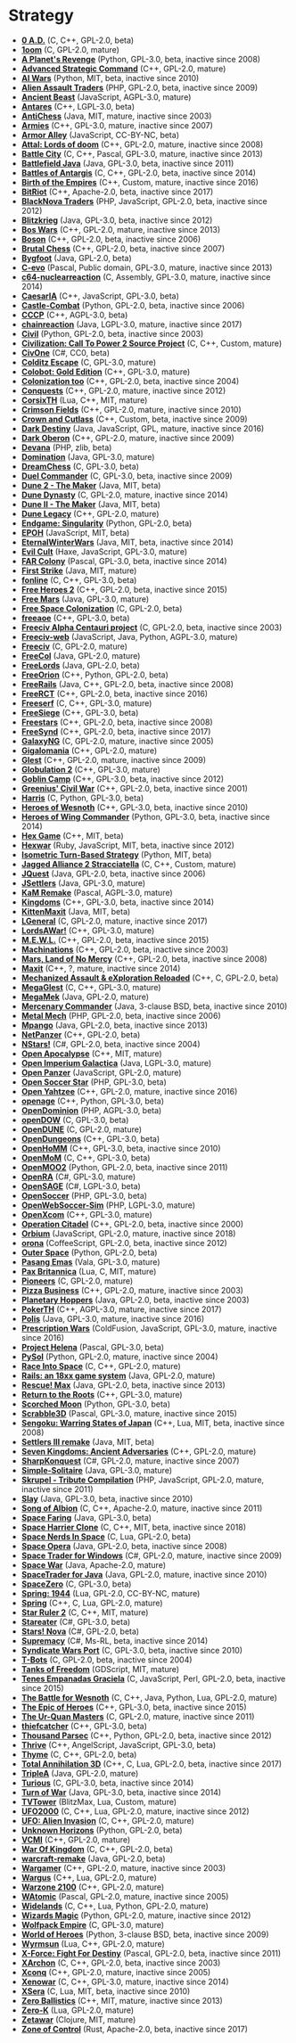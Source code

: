 [comment]: # (autogenerated content, do not edit)
# Strategy

- **[0 A.D.](0_ad.md)** (C, C++, GPL-2.0, beta)
- **[1oom](1oom.md)** (C, GPL-2.0, mature)
- **[A Planet's Revenge](a_planets_revenge.md)** (Python, GPL-3.0, beta, inactive since 2008)
- **[Advanced Strategic Command](advanced_strategic_command.md)** (C++, GPL-2.0, mature)
- **[AI Wars](ai_wars.md)** (Python, MIT, beta, inactive since 2010)
- **[Alien Assault Traders](alien_assault_traders.md)** (PHP, GPL-2.0, beta, inactive since 2009)
- **[Ancient Beast](ancient_beast.md)** (JavaScript, AGPL-3.0, mature)
- **[Antares](antares.md)** (C++, LGPL-3.0, beta)
- **[AntiChess](antichess.md)** (Java, MIT, mature, inactive since 2003)
- **[Armies](armies.md)** (C++, GPL-3.0, mature, inactive since 2007)
- **[Armor Alley](armor_alley.md)** (JavaScript, CC-BY-NC, beta)
- **[Attal: Lords of doom](attal_lords_of_doom.md)** (C++, GPL-2.0, mature, inactive since 2008)
- **[Battle City](battle_city.md)** (C, C++, Pascal, GPL-3.0, mature, inactive since 2013)
- **[Battlefield Java](battlefield_java.md)** (Java, GPL-3.0, beta, inactive since 2011)
- **[Battles of Antargis](battles_of_antargis.md)** (C, C++, GPL-2.0, beta, inactive since 2014)
- **[Birth of the Empires](birth_of_the_empires.md)** (C++, Custom, mature, inactive since 2016)
- **[BitRiot](bitriot.md)** (C++, Apache-2.0, beta, inactive since 2017)
- **[BlackNova Traders](blacknova_traders.md)** (PHP, JavaScript, GPL-2.0, beta, inactive since 2012)
- **[Blitzkrieg](blitzkrieg.md)** (Java, GPL-3.0, beta, inactive since 2012)
- **[Bos Wars](bos_wars.md)** (C++, GPL-2.0, mature, inactive since 2013)
- **[Boson](boson.md)** (C++, GPL-2.0, beta, inactive since 2006)
- **[Brutal Chess](brutal_chess.md)** (C++, GPL-2.0, beta, inactive since 2007)
- **[Bygfoot](bygfoot.md)** (Java, GPL-2.0, beta)
- **[C-evo](c-evo.md)** (Pascal, Public domain, GPL-3.0, mature, inactive since 2013)
- **[c64-nuclearreaction](c64-nuclearreaction.md)** (C, Assembly, GPL-3.0, mature, inactive since 2014)
- **[CaesarIA](caesaria.md)** (C++, JavaScript, GPL-3.0, beta)
- **[Castle-Combat](castle-combat.md)** (Python, GPL-2.0, beta, inactive since 2006)
- **[CCCP](cccp.md)** (C++, AGPL-3.0, beta)
- **[chainreaction](chainreaction.md)** (Java, LGPL-3.0, mature, inactive since 2017)
- **[Civil](civil.md)** (Python, GPL-2.0, beta, inactive since 2003)
- **[Civilization: Call To Power 2 Source Project](civilization_call_to_power_2_source_project.md)** (C, C++, Custom, mature)
- **[CivOne](civone.md)** (C#, CC0, beta)
- **[Colditz Escape](colditz_escape.md)** (C, GPL-3.0, mature)
- **[Colobot: Gold Edition](colobot_gold_edition.md)** (C++, GPL-3.0, mature)
- **[Colonization too](colonization_too.md)** (C++, GPL-2.0, beta, inactive since 2004)
- **[Conquests](conquests.md)** (C++, GPL-2.0, mature, inactive since 2012)
- **[CorsixTH](corsixth.md)** (Lua, C++, MIT, mature)
- **[Crimson Fields](crimson_fields.md)** (C++, GPL-2.0, mature, inactive since 2010)
- **[Crown and Cutlass](crown_and_cutlass.md)** (C++, Custom, beta, inactive since 2009)
- **[Dark Destiny](dark_destiny.md)** (Java, JavaScript, GPL, mature, inactive since 2016)
- **[Dark Oberon](dark_oberon.md)** (C++, GPL-2.0, mature, inactive since 2009)
- **[Devana](devana.md)** (PHP, zlib, beta)
- **[Domination](domination.md)** (Java, GPL-3.0, mature)
- **[DreamChess](dreamchess.md)** (C, GPL-3.0, beta)
- **[Duel Commander](duel_commander.md)** (C, GPL-3.0, beta, inactive since 2009)
- **[Dune 2 - The Maker](dune_2-the_maker.md)** (Java, MIT, beta)
- **[Dune Dynasty](dune_dynasty.md)** (C, GPL-2.0, mature, inactive since 2014)
- **[Dune II - The Maker](dune_ii-the_maker.md)** (Java, MIT, beta)
- **[Dune Legacy](dune_legacy.md)** (C++, GPL-2.0, mature)
- **[Endgame: Singularity](endgame_singularity.md)** (Python, GPL-2.0, beta)
- **[EPOH](epoh.md)** (JavaScript, MIT, beta)
- **[EternalWinterWars](eternalwinterwars.md)** (Java, MIT, beta, inactive since 2014)
- **[Evil Cult](evil_cult.md)** (Haxe, JavaScript, GPL-3.0, mature)
- **[FAR Colony](far_colony.md)** (Pascal, GPL-3.0, beta, inactive since 2014)
- **[First Strike](first_strike.md)** (Java, MIT, mature)
- **[fonline](fonline.md)** (C, C++, GPL-3.0, beta)
- **[Free Heroes 2](free_heroes_2.md)** (C++, GPL-2.0, beta, inactive since 2015)
- **[Free Mars](free_mars.md)** (Java, GPL-3.0, mature)
- **[Free Space Colonization](free_space_colonization.md)** (C, GPL-2.0, beta)
- **[freeaoe](freeaoe.md)** (C++, GPL-3.0, beta)
- **[Freeciv Alpha Centauri project](freeciv_alpha_centauri_project.md)** (C, GPL-2.0, beta, inactive since 2003)
- **[Freeciv-web](freeciv-web.md)** (JavaScript, Java, Python, AGPL-3.0, mature)
- **[Freeciv](freeciv.md)** (C, GPL-2.0, mature)
- **[FreeCol](freecol.md)** (Java, GPL-2.0, mature)
- **[FreeLords](freelords.md)** (Java, GPL-2.0, beta)
- **[FreeOrion](freeorion.md)** (C++, Python, GPL-2.0, beta)
- **[FreeRails](freerails.md)** (Java, C++, GPL-2.0, beta, inactive since 2008)
- **[FreeRCT](freerct.md)** (C++, GPL-2.0, beta, inactive since 2016)
- **[Freeserf](freeserf.md)** (C, C++, GPL-3.0, mature)
- **[FreeSiege](freesiege.md)** (C++, GPL-3.0, beta)
- **[Freestars](freestars.md)** (C++, GPL-2.0, beta, inactive since 2008)
- **[FreeSynd](freesynd.md)** (C++, GPL-2.0, beta, inactive since 2017)
- **[GalaxyNG](galaxyng.md)** (C, GPL-2.0, mature, inactive since 2005)
- **[Gigalomania](gigalomania.md)** (C++, GPL-2.0, mature)
- **[Glest](glest.md)** (C++, GPL-2.0, mature, inactive since 2009)
- **[Globulation 2](globulation_2.md)** (C++, GPL-3.0, mature)
- **[Goblin Camp](goblin_camp.md)** (C++, GPL-3.0, beta, inactive since 2012)
- **[Greenius' Civil War](greenius_civil_war.md)** (C++, GPL-2.0, beta, inactive since 2001)
- **[Harris](harris.md)** (C, Python, GPL-3.0, beta)
- **[Heroes of Wesnoth](heroes_of_wesnoth.md)** (C++, GPL-3.0, beta, inactive since 2010)
- **[Heroes of Wing Commander](heroes_of_wing_commander.md)** (Python, GPL-3.0, beta, inactive since 2014)
- **[Hex Game](hex_game.md)** (C++, MIT, beta)
- **[Hexwar](hexwar.md)** (Ruby, JavaScript, MIT, beta, inactive since 2012)
- **[Isometric Turn-Based Strategy](isometric_turn-based_strategy.md)** (Python, MIT, beta)
- **[Jagged Alliance 2 Stracciatella](jagged_alliance_2_stracciatella.md)** (C, C++, Custom, mature)
- **[JQuest](jquest.md)** (Java, GPL-2.0, beta, inactive since 2006)
- **[JSettlers](jsettlers.md)** (Java, GPL-3.0, mature)
- **[KaM Remake](kam_remake.md)** (Pascal, AGPL-3.0, mature)
- **[Kingdoms](kingdoms.md)** (C++, GPL-3.0, beta, inactive since 2014)
- **[KittenMaxit](kittenmaxit.md)** (Java, MIT, beta)
- **[LGeneral](lgeneral.md)** (C, GPL-2.0, mature, inactive since 2017)
- **[LordsAWar!](lordsawar.md)** (C++, GPL-3.0, mature)
- **[M.E.W.L.](mewl.md)** (C++, GPL-2.0, beta, inactive since 2015)
- **[Machinations](machinations.md)** (C++, GPL-2.0, beta, inactive since 2003)
- **[Mars, Land of No Mercy](mars_land_of_no_mercy.md)** (C++, GPL-2.0, beta, inactive since 2008)
- **[Maxit](maxit.md)** (C++, ?, mature, inactive since 2014)
- **[Mechanized Assault & eXploration Reloaded](mechanized_assault_exploration_reloaded.md)** (C++, C, GPL-2.0, beta)
- **[MegaGlest](megaglest.md)** (C, C++, GPL-3.0, mature)
- **[MegaMek](megamek.md)** (Java, GPL-2.0, mature)
- **[Mercenary Commander](mercenary_commander.md)** (Java, 3-clause BSD, beta, inactive since 2010)
- **[Metal Mech](metal_mech.md)** (PHP, GPL-2.0, beta, inactive since 2006)
- **[Mpango](mpango.md)** (Java, GPL-2.0, beta, inactive since 2013)
- **[NetPanzer](netpanzer.md)** (C++, GPL-2.0, beta)
- **[NStars!](nstars.md)** (C#, GPL-2.0, beta, inactive since 2004)
- **[Open Apocalypse](open_apocalypse.md)** (C++, MIT, mature)
- **[Open Imperium Galactica](open_imperium_galactica.md)** (Java, LGPL-3.0, mature)
- **[Open Panzer](open_panzer.md)** (JavaScript, GPL-2.0, mature)
- **[Open Soccer Star](open_soccer_star.md)** (PHP, GPL-3.0, beta)
- **[Open Yahtzee](open_yahtzee.md)** (C++, GPL-2.0, mature, inactive since 2016)
- **[openage](openage.md)** (C++, Python, GPL-3.0, beta)
- **[OpenDominion](opendominion.md)** (PHP, AGPL-3.0, beta)
- **[openDOW](opendow.md)** (C, GPL-3.0, beta)
- **[OpenDUNE](opendune.md)** (C, GPL-2.0, mature)
- **[OpenDungeons](opendungeons.md)** (C++, GPL-3.0, beta)
- **[OpenHoMM](openhomm.md)** (C++, GPL-3.0, beta, inactive since 2010)
- **[OpenMoM](openmom.md)** (C, C++, GPL-3.0, beta)
- **[OpenMOO2](openmoo2.md)** (Python, GPL-2.0, beta, inactive since 2011)
- **[OpenRA](openra.md)** (C#, GPL-3.0, mature)
- **[OpenSAGE](opensage.md)** (C#, LGPL-3.0, beta)
- **[OpenSoccer](opensoccer.md)** (PHP, GPL-3.0, beta)
- **[OpenWebSoccer-Sim](openwebsoccer-sim.md)** (PHP, LGPL-3.0, mature)
- **[OpenXcom](openxcom.md)** (C++, GPL-3.0, mature)
- **[Operation Citadel](operation_citadel.md)** (C++, GPL-2.0, beta, inactive since 2000)
- **[Orbium](orbium.md)** (JavaScript, GPL-2.0, mature, inactive since 2018)
- **[orona](orona.md)** (CoffeeScript, GPL-2.0, beta, inactive since 2012)
- **[Outer Space](outer_space.md)** (Python, GPL-2.0, beta)
- **[Pasang Emas](pasang_emas.md)** (Vala, GPL-3.0, mature)
- **[Pax Britannica](pax_britannica.md)** (Lua, C, MIT, mature)
- **[Pioneers](pioneers.md)** (C, GPL-2.0, mature)
- **[Pizza Business](pizza_business.md)** (C++, GPL-2.0, mature, inactive since 2003)
- **[Planetary Hoppers](planetary_hoppers.md)** (Java, GPL-2.0, beta, inactive since 2003)
- **[PokerTH](pokerth.md)** (C++, AGPL-3.0, mature, inactive since 2017)
- **[Polis](polis.md)** (Java, GPL-3.0, mature, inactive since 2016)
- **[Prescription Wars](prescription_wars.md)** (ColdFusion, JavaScript, GPL-3.0, mature, inactive since 2016)
- **[Project Helena](project_helena.md)** (Pascal, GPL-3.0, beta)
- **[PySol](pysol.md)** (Python, GPL-2.0, mature, inactive since 2004)
- **[Race Into Space](race_into_space.md)** (C, C++, GPL-2.0, mature)
- **[Rails: an 18xx game system](rails_an_18xx_game_system.md)** (Java, GPL-2.0, mature)
- **[Rescue! Max](rescue_max.md)** (Java, GPL-2.0, beta, inactive since 2013)
- **[Return to the Roots](return_to_the_roots.md)** (C++, GPL-3.0, mature)
- **[Scorched Moon](scorched_moon.md)** (Python, GPL-3.0, beta)
- **[Scrabble3D](scrabble3d.md)** (Pascal, GPL-3.0, mature, inactive since 2015)
- **[Sengoku: Warring States of Japan](sengoku_warring_states_of_japan.md)** (C++, Lua, MIT, beta, inactive since 2008)
- **[Settlers III remake](settlers_iii_remake.md)** (Java, MIT, beta)
- **[Seven Kingdoms: Ancient Adversaries](seven_kingdoms_ancient_adversaries.md)** (C++, GPL-2.0, mature)
- **[SharpKonquest](sharpkonquest.md)** (C#, GPL-2.0, mature, inactive since 2007)
- **[Simple-Solitaire](simple-solitaire.md)** (Java, GPL-3.0, mature)
- **[Skrupel - Tribute Compilation](skrupel-tribute_compilation.md)** (PHP, JavaScript, GPL-2.0, mature, inactive since 2011)
- **[Slay](slay.md)** (Java, GPL-3.0, beta, inactive since 2010)
- **[Song of Albion](song_of_albion.md)** (C, C++, Apache-2.0, mature, inactive since 2011)
- **[Space Faring](space_faring.md)** (Java, GPL-3.0, beta)
- **[Space Harrier Clone](space_harrier_clone.md)** (C, C++, MIT, beta, inactive since 2018)
- **[Space Nerds In Space](space_nerds_in_space.md)** (C, Lua, GPL-2.0, beta)
- **[Space Opera](space_opera.md)** (Java, GPL-2.0, beta, inactive since 2008)
- **[Space Trader for Windows](space_trader_for_windows.md)** (C#, GPL-2.0, mature, inactive since 2009)
- **[Space War](space_war.md)** (Java, Apache-2.0, mature)
- **[SpaceTrader for Java](spacetrader_for_java.md)** (Java, GPL-2.0, mature, inactive since 2010)
- **[SpaceZero](spacezero.md)** (C, GPL-3.0, beta)
- **[Spring: 1944](spring_1944.md)** (Lua, GPL-2.0, CC-BY-NC, mature)
- **[Spring](spring.md)** (C++, C, Lua, GPL-2.0, mature)
- **[Star Ruler 2](star_ruler_2.md)** (C, C++, MIT, mature)
- **[Stareater](stareater.md)** (C#, GPL-3.0, beta)
- **[Stars! Nova](stars_nova.md)** (C#, GPL-2.0, beta)
- **[Supremacy](supremacy.md)** (C#, Ms-RL, beta, inactive since 2014)
- **[Syndicate Wars Port](syndicate_wars_port.md)** (C, GPL-3.0, beta, inactive since 2010)
- **[T-Bots](t-bots.md)** (C, GPL-2.0, beta, inactive since 2004)
- **[Tanks of Freedom](tanks_of_freedom.md)** (GDScript, MIT, mature)
- **[Tenes Empanadas Graciela](tenes_empanadas_graciela.md)** (C, JavaScript, Perl, GPL-2.0, beta, inactive since 2015)
- **[The Battle for Wesnoth](the_battle_for_wesnoth.md)** (C, C++, Java, Python, Lua, GPL-2.0, mature)
- **[The Epic of Heroes](the_epic_of_heroes.md)** (C++, GPL-3.0, beta, inactive since 2015)
- **[The Ur-Quan Masters](the_ur-quan_masters.md)** (C, GPL-2.0, mature, inactive since 2011)
- **[thiefcatcher](thiefcatcher.md)** (C++, GPL-3.0, beta)
- **[Thousand Parsec](thousand_parsec.md)** (C++, Python, GPL-2.0, beta, inactive since 2012)
- **[Thrive](thrive.md)** (C++, AngelScript, JavaScript, GPL-3.0, beta)
- **[Thyme](thyme.md)** (C, C++, GPL-2.0, beta)
- **[Total Annihilation 3D](total_annihilation_3d.md)** (C++, C, Lua, GPL-2.0, beta, inactive since 2017)
- **[TripleA](triplea.md)** (Java, GPL-2.0, mature)
- **[Turious](turious.md)** (C, GPL-3.0, beta, inactive since 2014)
- **[Turn of War](turn_of_war.md)** (Java, GPL-3.0, beta, inactive since 2014)
- **[TVTower](tvtower.md)** (BlitzMax, Lua, Custom, mature)
- **[UFO2000](ufo2000.md)** (C, C++, Lua, GPL-2.0, mature, inactive since 2012)
- **[UFO: Alien Invasion](ufo_alien_invasion.md)** (C, C++, GPL-2.0, mature)
- **[Unknown Horizons](unknown_horizons.md)** (Python, GPL-2.0, beta)
- **[VCMI](vcmi.md)** (C++, GPL-2.0, mature)
- **[War Of Kingdom](war_of_kingdom.md)** (C, C++, GPL-2.0, beta)
- **[warcraft-remake](warcraft-remake.md)** (Java, GPL-2.0, beta)
- **[Wargamer](wargamer.md)** (C++, GPL-2.0, mature, inactive since 2003)
- **[Wargus](wargus.md)** (C++, Lua, GPL-2.0, mature)
- **[Warzone 2100](warzone_2100.md)** (C++, GPL-2.0, mature)
- **[WAtomic](watomic.md)** (Pascal, GPL-2.0, mature, inactive since 2005)
- **[Widelands](widelands.md)** (C, C++, Lua, Python, GPL-2.0, mature)
- **[Wizards Magic](wizards_magic.md)** (Python, GPL-2.0, mature, inactive since 2012)
- **[Wolfpack Empire](wolfpack_empire.md)** (C, GPL-3.0, mature)
- **[World of Heroes](world_of_heroes.md)** (Python, 3-clause BSD, beta, inactive since 2009)
- **[Wyrmsun](wyrmsun.md)** (Lua, C++, GPL-2.0, mature)
- **[X-Force: Fight For Destiny](x-force_fight_for_destiny.md)** (Pascal, GPL-2.0, beta, inactive since 2011)
- **[XArchon](xarchon.md)** (C, C++, GPL-2.0, beta, inactive since 2003)
- **[Xconq](xconq.md)** (C++, GPL-2.0, mature, inactive since 2005)
- **[Xenowar](xenowar.md)** (C, C++, GPL-3.0, mature, inactive since 2014)
- **[XSera](xsera.md)** (C, Lua, MIT, beta, inactive since 2010)
- **[Zero Ballistics](zero_ballistics.md)** (C++, MIT, mature, inactive since 2013)
- **[Zero-K](zero-k.md)** (Lua, GPL-2.0, mature)
- **[Zetawar](zetawar.md)** (Clojure, MIT, mature)
- **[Zone of Control](zone_of_control.md)** (Rust, Apache-2.0, beta, inactive since 2017)